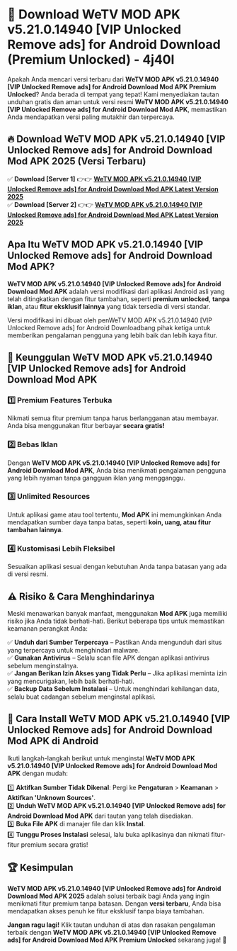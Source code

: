 # 🎯 Download WeTV MOD APK v5.21.0.14940 [VIP Unlocked Remove ads] for Android Download (Premium Unlocked) -  4j40l

Apakah Anda mencari versi terbaru dari **WeTV MOD APK v5.21.0.14940 [VIP Unlocked Remove ads] for Android Download Mod APK Premium Unlocked**? Anda berada di tempat yang tepat! Kami menyediakan tautan unduhan gratis dan aman untuk versi resmi **WeTV MOD APK v5.21.0.14940 [VIP Unlocked Remove ads] for Android Download Mod APK**, memastikan Anda mendapatkan versi paling mutakhir dan terpercaya.

## 🔥 Download WeTV MOD APK v5.21.0.14940 [VIP Unlocked Remove ads] for Android Download Mod APK 2025 (Versi Terbaru)

✅ **Download [Server 1]** 👉👉 [**WeTV MOD APK v5.21.0.14940 [VIP Unlocked Remove ads] for Android Download Mod APK Latest Version 2025**](https://momento.my/?title=WeTV_MOD_APK_v5.21.0.14940_[VIP_Unlocked_Remove_ads]_for_Android_Download)  
✅ **Download [Server 2]** 👉👉 [**WeTV MOD APK v5.21.0.14940 [VIP Unlocked Remove ads] for Android Download Mod APK Latest Version 2025**](https://momento.my/?title=WeTV_MOD_APK_v5.21.0.14940_[VIP_Unlocked_Remove_ads]_for_Android_Download)  

## Apa Itu WeTV MOD APK v5.21.0.14940 [VIP Unlocked Remove ads] for Android Download Mod APK?

**WeTV MOD APK v5.21.0.14940 [VIP Unlocked Remove ads] for Android Download Mod APK** adalah versi modifikasi dari aplikasi Android asli yang telah ditingkatkan dengan fitur tambahan, seperti **premium unlocked**, **tanpa iklan**, atau **fitur eksklusif lainnya** yang tidak tersedia di versi standar.

Versi modifikasi ini dibuat oleh penWeTV MOD APK v5.21.0.14940 [VIP Unlocked Remove ads] for Android Downloadbang pihak ketiga untuk memberikan pengalaman pengguna yang lebih baik dan lebih kaya fitur.

## 🎯 Keunggulan WeTV MOD APK v5.21.0.14940 [VIP Unlocked Remove ads] for Android Download Mod APK

### 1️⃣ Premium Features Terbuka
Nikmati semua fitur premium tanpa harus berlangganan atau membayar. Anda bisa menggunakan fitur berbayar **secara gratis!**

### 2️⃣ Bebas Iklan
Dengan **WeTV MOD APK v5.21.0.14940 [VIP Unlocked Remove ads] for Android Download Mod APK**, Anda bisa menikmati pengalaman pengguna yang lebih nyaman tanpa gangguan iklan yang mengganggu.

### 3️⃣ Unlimited Resources
Untuk aplikasi game atau tool tertentu, **Mod APK** ini memungkinkan Anda mendapatkan sumber daya tanpa batas, seperti **koin, uang, atau fitur tambahan lainnya**.

### 4️⃣ Kustomisasi Lebih Fleksibel
Sesuaikan aplikasi sesuai dengan kebutuhan Anda tanpa batasan yang ada di versi resmi.

## ⚠️ Risiko & Cara Menghindarinya

Meski menawarkan banyak manfaat, menggunakan **Mod APK** juga memiliki risiko jika Anda tidak berhati-hati. Berikut beberapa tips untuk memastikan keamanan perangkat Anda:

✅ **Unduh dari Sumber Terpercaya** – Pastikan Anda mengunduh dari situs yang terpercaya untuk menghindari malware.  
✅ **Gunakan Antivirus** – Selalu scan file APK dengan aplikasi antivirus sebelum menginstalnya.  
✅ **Jangan Berikan Izin Akses yang Tidak Perlu** – Jika aplikasi meminta izin yang mencurigakan, lebih baik berhati-hati.  
✅ **Backup Data Sebelum Instalasi** – Untuk menghindari kehilangan data, selalu buat cadangan sebelum menginstal aplikasi.

## 📌 Cara Install WeTV MOD APK v5.21.0.14940 [VIP Unlocked Remove ads] for Android Download Mod APK di Android

Ikuti langkah-langkah berikut untuk menginstal **WeTV MOD APK v5.21.0.14940 [VIP Unlocked Remove ads] for Android Download Mod APK** dengan mudah:

1️⃣ **Aktifkan Sumber Tidak Dikenal**: Pergi ke **Pengaturan** > **Keamanan** > **Aktifkan 'Unknown Sources'**.  
2️⃣ **Unduh WeTV MOD APK v5.21.0.14940 [VIP Unlocked Remove ads] for Android Download Mod APK** dari tautan yang telah disediakan.  
3️⃣ **Buka File APK** di manajer file dan klik **Instal**.  
4️⃣ **Tunggu Proses Instalasi** selesai, lalu buka aplikasinya dan nikmati fitur-fitur premium secara gratis!

## 🏆 Kesimpulan

**WeTV MOD APK v5.21.0.14940 [VIP Unlocked Remove ads] for Android Download Mod APK 2025** adalah solusi terbaik bagi Anda yang ingin menikmati fitur premium tanpa batasan. Dengan **versi terbaru**, Anda bisa mendapatkan akses penuh ke fitur eksklusif tanpa biaya tambahan.

**Jangan ragu lagi!** Klik tautan unduhan di atas dan rasakan pengalaman terbaik dengan **WeTV MOD APK v5.21.0.14940 [VIP Unlocked Remove ads] for Android Download Mod APK Premium Unlocked** sekarang juga! 🚀
